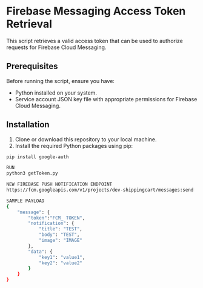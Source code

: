 # Firebase Messaging Access Token Retrieval

This script retrieves a valid access token that can be used to authorize requests for Firebase Cloud Messaging.

## Prerequisites

Before running the script, ensure you have:

- Python installed on your system.
- Service account JSON key file with appropriate permissions for Firebase Cloud Messaging.

## Installation

1. Clone or download this repository to your local machine.
2. Install the required Python packages using pip:

```bash
pip install google-auth

RUN
python3 getToken.py

NEW FIREBASE PUSH NOTIFICATION ENDPOINT
https://fcm.googleapis.com/v1/projects/dev-shippingcart/messages:send

SAMPLE PAYLOAD
{
    "message": {
        "token":"FCM_ TOKEN",
        "notification": {
            "title": "TEST",
            "body": "TEST",
            "image": "IMAGE"
        },
        "data": {
            "key1": "value1",
            "key2": "value2"
        }
    }
}
